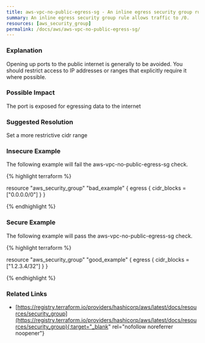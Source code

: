 ```yaml
---
title: aws-vpc-no-public-egress-sg - An inline egress security group rule allows traffic to /0.
summary: An inline egress security group rule allows traffic to /0. 
resources: [aws_security_group] 
permalink: /docs/aws/aws-vpc-no-public-egress-sg/
---
```

### Explanation


Opening up ports to the public internet is generally to be avoided. You should restrict access to IP addresses or ranges that explicitly require it where possible.


### Possible Impact
The port is exposed for egressing data to the internet

### Suggested Resolution
Set a more restrictive cidr range


### Insecure Example

The following example will fail the aws-vpc-no-public-egress-sg check.

{% highlight terraform %}

resource "aws_security_group" "bad_example" {
	egress {
		cidr_blocks = ["0.0.0.0/0"]
	}
}

{% endhighlight %}



### Secure Example

The following example will pass the aws-vpc-no-public-egress-sg check.

{% highlight terraform %}

resource "aws_security_group" "good_example" {
	egress {
		cidr_blocks = ["1.2.3.4/32"]
	}
}

{% endhighlight %}



### Related Links


- [https://registry.terraform.io/providers/hashicorp/aws/latest/docs/resources/security_group](https://registry.terraform.io/providers/hashicorp/aws/latest/docs/resources/security_group){:target="_blank" rel="nofollow noreferrer noopener"}


